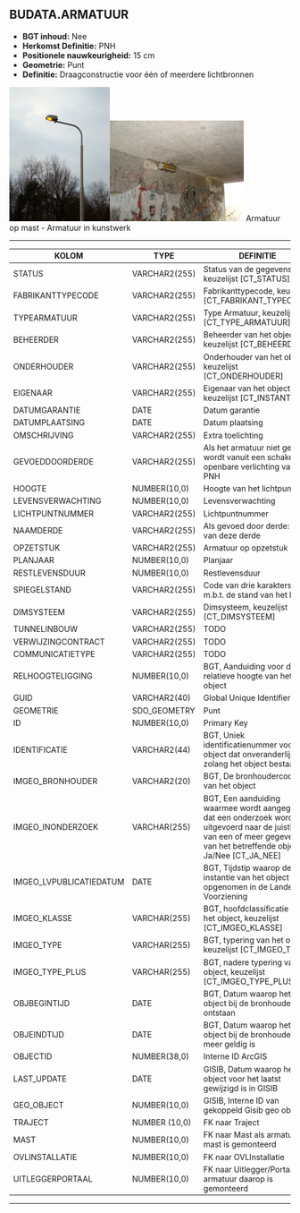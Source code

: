 ﻿## BUDATA.ARMATUUR


* __BGT inhoud:__ Nee
* __Herkomst Definitie:__ PNH
* __Positionele nauwkeurigheid:__ 15 cm
* __Geometrie:__ Punt
* __Definitie:__  Draagconstructie voor één of meerdere lichtbronnen




![Armatuur op mast](armatuur_1.png)![Armatuur in kunstwerk](armatuur_2.png)
Armatuur op mast - Armatuur in kunstwerk

***

|KOLOM                               |TYPE              |DEFINITIE|
|------                              |----              |-----    |
|STATUS                              |VARCHAR2(255)     |Status van de gegevens, keuzelijst [CT_STATUS]|
|FABRIKANTTYPECODE                   |VARCHAR2(255)     |Fabrikanttypecode, keuzelijst [CT_FABRIKANT_TYPECODE]|
|TYPEARMATUUR                        |VARCHAR2(255)     |Type Armatuur, keuzelijst [CT_TYPE_ARMATUUR]|
|BEHEERDER                           |VARCHAR2(255)     |Beheerder van het object, keuzelijst [CT_BEHEERDER]|
|ONDERHOUDER                         |VARCHAR2(255)     |Onderhouder van het object, keuzelijst [CT_ONDERHOUDER]|
|EIGENAAR                            |VARCHAR2(255)     |Eigenaar van het object, keuzelijst [CT_INSTANTIE]|
|DATUMGARANTIE                       |DATE              |Datum garantie|
|DATUMPLAATSING                      |DATE              |Datum plaatsing|
|OMSCHRIJVING                        |VARCHAR2(255)     |Extra toelichting|
|GEVOEDDOORDERDE                     |VARCHAR2(255)     |Als het armatuur niet gevoed wordt vanuit een schakelkast openbare verlichting van PNH|
|HOOGTE                              |NUMBER(10,0)      |Hoogte van het lichtpunt (m)|
|LEVENSVERWACHTING                   |NUMBER(10,0)      |Levensverwachting|
|LICHTPUNTNUMMER                     |VARCHAR2(255)     |Lichtpuntnummer|
|NAAMDERDE                           |VARCHAR2(255)     |Als gevoed door derde: naam van deze derde|
|OPZETSTUK                           |VARCHAR2(255)     |Armatuur op opzetstuk|
|PLANJAAR                            |NUMBER(10,0)      |Planjaar|
|RESTLEVENSDUUR                      |NUMBER(10,0)      |Restlevensduur|
|SPIEGELSTAND                        |VARCHAR2(255)     |Code van drie karakters m.b.t. de stand van het licht|
|DIMSYSTEEM                          |VARCHAR2(255)     |Dimsysteem, keuzelijst [CT_DIMSYSTEEM]|
|TUNNELINBOUW                        |VARCHAR2(255)     |TODO|
|VERWIJZINGCONTRACT                  |VARCHAR2(255)     |TODO|
|COMMUNICATIETYPE                    |VARCHAR2(255)     |TODO|
|RELHOOGTELIGGING                    |NUMBER(10,0)      |BGT, Aanduiding voor de relatieve hoogte van het object|
|GUID                                |VARCHAR2(40)      |Global Unique Identifier|
|GEOMETRIE                           |SDO_GEOMETRY      |Punt|
|ID                                  |NUMBER(10,0)      |Primary Key|
|IDENTIFICATIE                       |VARCHAR2(44)      |BGT, Uniek identificatienummer voor het object dat onveranderlijk is zolang het object bestaat|
|IMGEO_BRONHOUDER                    |VARCHAR2(20)      |BGT, De bronhoudercode van het object|
|IMGEO_INONDERZOEK                   |VARCHAR(255)      |BGT, Een aanduiding waarmee wordt aangegeven dat een onderzoek wordt uitgevoerd naar de juistheid van een of meer gegevens van het betreffende object: Ja/Nee [CT_JA_NEE] |
|IMGEO_LVPUBLICATIEDATUM             |DATE              |BGT, Tijdstip waarop deze instantie van het object is opgenomen in de Landelijke Voorziening|
|IMGEO_KLASSE                        |VARCHAR(255)      |BGT, hoofdclassificatie van het object, keuzelijst [CT_IMGEO_KLASSE]|
|IMGEO_TYPE                          |VARCHAR(255)      |BGT, typering van het object, keuzelijst [CT_IMGEO_TYPE] |
|IMGEO_TYPE_PLUS                     |VARCHAR(255)      |BGT, nadere typering van het object, keuzelijst [CT_IMGEO_TYPE_PLUS]|
|OBJBEGINTIJD                        |DATE              |BGT, Datum waarop het object bij de bronhouder is ontstaan|
|OBJEINDTIJD                         |DATE              |BGT, Datum waarop het object bij de bronhouder niet meer geldig is|
|OBJECTID                            |NUMBER(38,0)      |Interne ID ArcGIS|
|LAST_UPDATE                         |DATE              |GISIB, Datum waarop het object voor het laatst gewijzigd is in GISIB|
|GEO_OBJECT                          |NUMBER(10,0)      |GISIB, Interne ID van gekoppeld Gisib geo object|
|TRAJECT                             |NUMBER (10,0)     |FK naar Traject|
|MAST                                |NUMBER(10,0)      |FK naar Mast als armatuur op mast is gemonteerd|
|OVLINSTALLATIE                      |NUMBER(10,0)      |FK naar OVLInstallatie|
|UITLEGGERPORTAAL                    |NUMBER(10,0)      |FK naar Uitlegger/Portaal als armatuur daarop is gemonteerd|

***

